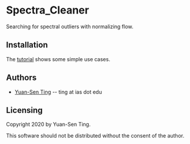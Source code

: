 # Spectra_Cleaner
Searching for spectral outliers with normalizing flow.

## Installation
The [tutorial](https://github.com/tingyuansen/Spectra_Cleaning/blob/master/tutorial.ipynb) shows some simple use cases.

## Authors
* [Yuan-Sen Ting](http://www.sns.ias.edu/~ting/) -- ting at ias dot edu

## Licensing

Copyright 2020 by Yuan-Sen Ting.

This software should not be distributed without the consent of the author.
